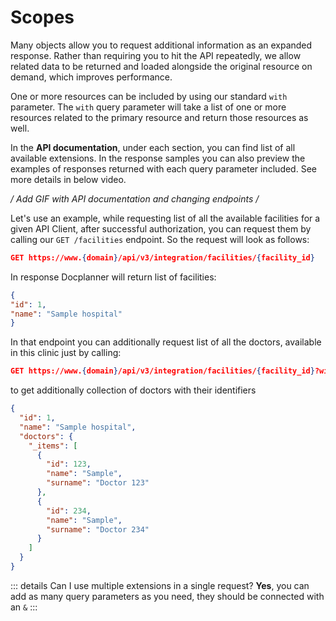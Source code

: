 # Scopes

Many objects allow you to request additional information as an expanded response.  Rather than requiring you to hit the API repeatedly, we allow related data to be returned and loaded alongside the original resource on demand, which improves performance.

One or more resources can be included by using our standard `with` parameter. The `with` query parameter will take a list of one or more resources related to the primary resource and return those resources as well.

In the **API documentation**, under each section, you can find list of all available extensions. In the response samples you can also preview the examples of responses returned with each query parameter included. See more details in below video.

*/ Add GIF with API documentation and changing endpoints /*

Let's use an example, while requesting list of all the available facilities for a given API Client, after successful authorization, you can request them by calling our `GET /facilities` endpoint. So the request will look as follows:

```json
GET https://www.{domain}/api/v3/integration/facilities/{facility_id}
```

In response Docplanner will return list of facilities:

```json
{
"id": 1,
"name": "Sample hospital"
}
```

In that endpoint you can additionally request list of all the doctors, available in this clinic just by calling:

```json
GET https://www.{domain}/api/v3/integration/facilities/{facility_id}?with=facility.doctors
```

to get additionally collection of doctors with their identifiers

```json
{
  "id": 1,
  "name": "Sample hospital",
  "doctors": {
    "_items": [
      {
        "id": 123,
        "name": "Sample",
        "surname": "Doctor 123"
      },
      {
        "id": 234,
        "name": "Sample",
        "surname": "Doctor 234"
      }
    ]
  }
}
```

::: details Can I use multiple extensions in a single request?
**Yes**, you can add as many query parameters as you need, they should be connected with an `&` 
:::

